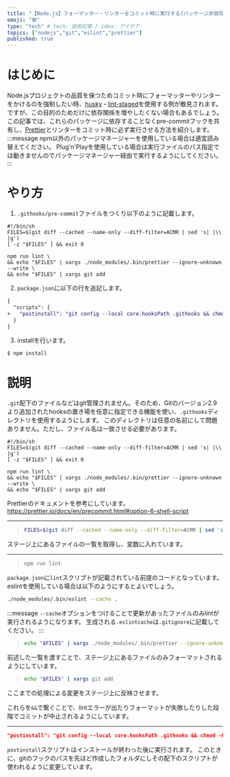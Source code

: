 ```yaml
---
title: "【Node.js】フォーマッター・リンターをコミット時に実行する(パッケージ非依存)"
emoji: "🛠️"
type: "tech" # tech: 技術記事 / idea: アイデア
topics: ["nodejs","git","eslint","prettier"]
published: true
---
```


# はじめに
Node.jsプロジェクトの品質を保つためコミット時にフォーマッターやリンターをかけるのを強制したい時、[husky](https://www.npmjs.com/package/husky)・[lint-staged](https://www.npmjs.com/package/lint-staged)を使用する例が散見されます。ですが、この目的のためだけに依存関係を増やしたくない場合もあるでしょう。  
この記事では、これらのパッケージに依存することなくpre-commitフックを共有し、[Prettier](https://prettier.io)とリンターをコミット時に必ず実行させる方法を紹介します。
:::message
npm以外のパッケージマネージャーを使用している場合は適宜読み替えてください。 Plug'n'Playを使用している場合は実行ファイルのパス指定では動きませんのでパッケージマネージャー経由で実行するようにしてください。
:::

# やり方
1. `.githooks/pre-commit`ファイルをつくり以下のように記載します。
```sh:.githooks/pre-commit
#!/bin/sh
FILES=$(git diff --cached --name-only --diff-filter=ACMR | sed 's| |\\ |g')
[ -z "$FILES" ] && exit 0

npm run lint \
&& echo "$FILES" | xargs ./node_modules/.bin/prettier --ignore-unknown --write \
&& echo "$FILES" | xargs git add
```
2. `package.json`に以下の行を追記します。
```diff json:package.json
{
  "scripts": {
+   "postinstall": "git config --local core.hooksPath .githooks && chmod -R +x .githooks/"
  }
}
```
3. installを行います。
```shell
$ npm install
```

# 説明
`.git`配下のファイルなどはgit管理されません。そのため、Gitのバージョン2.9より追加されたhooksの置き場を任意に指定できる機能を使い、`.githooks`ディレクトリを使用するようにします。
このディレクトリは任意の名前にして問題ありません。ただし、ファイル名は一致させる必要があります。
```sh:.githooks/pre-commit
#!/bin/sh
FILES=$(git diff --cached --name-only --diff-filter=ACMR | sed 's| |\\ |g')
[ -z "$FILES" ] && exit 0

npm run lint \
&& echo "$FILES" | xargs ./node_modules/.bin/prettier --ignore-unknown --write \
&& echo "$FILES" | xargs git add
```
Prettierのドキュメントを参考にしています。
https://prettier.io/docs/en/precommit.html#option-6-shell-script

---
> ```sh
> FILES=$(git diff --cached --name-only --diff-filter=ACMR | sed 's| |\\ |g')
> ```
ステージ上にあるファイルの一覧を取得し、変数に入れています。

---
> ```sh
> npm run lint
> ```
`package.json`に`lint`スクリプトが記載されている前提のコードとなっています。
eslintを使用している場合は以下のようにするとよいでしょう。
```sh
./node_modules/.bin/eslint --cache .
```
:::message
`--cache`オプションをつけることで更新があったファイルのみlintが実行されるようになります。
生成される`.eslintcache`は`.gitignore`に記載してください。
:::

> ```sh
> echo "$FILES" | xargs ./node_modules/.bin/prettier --ignore-unknown --write
> ```
前述した一覧を渡すことで、ステージ上にあるファイルのみフォーマットされるようにしています。

> ```sh
> echo "$FILES" | xargs git add
> ```
ここまでの処理による変更をステージ上に反映させます。

これらを`&&`で繋ぐことで、lintエラーが出たりフォーマットが失敗したりした段階でコミットが中止されるようにしています。

---
```json:package.json
"postinstall": "git config --local core.hooksPath .githooks && chmod -R +x .githooks/"
```
`postinstall`スクリプトはインストールが終わった後に実行されます。
このときに、gitのフックのパスを先ほど作成したフォルダにしその配下のスクリプトが使われるように変更しています。

